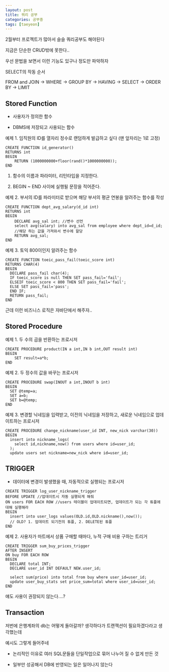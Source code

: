 ```yaml
---
layout: post
title: 쿼리 공부
categories: 공부중
tags: [taeyeon]
---
```


2월부터 프로젝트가 많아서 슬슬 쿼리공부도 해야된다

지금은 단순한 CRUD밖에 못한다..

우선 문법을 보면서 이런 기능도 있구나 정도만 파악하자

SELECT의 작동 순서

FROM and JOIN -> WHERE -> GROUP BY -> HAVING -> SELECT -> ORDER BY -> LIMIT


## Stored Function

- 사용자가 정의한 함수

- DBMS에 저장되고 사용되는 함수

예제 1. 임직원의 ID를 열자리 정수로 랜덤하게 발급하고 싶다 (맨 앞자리는 1로 고정)

```
CREATE FUNCTION id_generator()
RETURNS int
BEGIN
    RETURN (1000000000+floor(rand()*1000000000));
END
```

1. 함수의 이름과 파라미터, 리턴타입을 지정한다.

2. BEGIN ~ END 사이에 실행될 문장을 적어준다.

예제 2. 부서의 ID를 파라미터로 받으며 해당 부서의 평균 연봉을 알려주는 함수를 작성

```
CREATE FUNCTION dept_avg_salary(d_id int)
RETURNS int
BEGIN
    DECLARE avg_sal int; //변수 선언
    select avg(salary) into avg_sal from employee where dept_id=d_id;
    //해당 하는 값을 가져와서 변수에 할당 
    RETURN avg_sal;
END
```

예제 3. 토익 800이인지 알려주는 함수

```
CREATE FUNCTION toeic_pass_fail(toeic_score int)
RETURNS CHAR(4)
BEGIN
  DECLARE pass_fail char(4);
  IF toeic_score is null THEN SET pass_fail='fail';
  ELSEIF toeic_score < 800 THEN SET pass_fail='fail';
  ELSE SET pass_fail='pass';
  END IF;
  RETURN pass_fail;
END
```

근데 이런 비즈니스 로직은 자바단에서 해주자..

## Stored Procedure

예제 1. 두 수의 곱을 반환하는 프로시저

```
CREATE PROCEDURE product(IN a int,IN b int,OUT result int)
BEGIN
    SET result=a*b;
END
```

예제 2. 두 정수의 값을 바꾸는 프로시저
```
CREATE PROCEDURE swap(INOUT a int,INOUT b int)
BEGIN
  SET @temp=a;
  SET a=b;
  SET b=@temp;
END
```

예제 3. 변경할 닉네임을 입력받고, 이전의 닉네임을 저장하고, 새로운 닉네임으로 업데이트하는 프로시저
```
CREATE PROCEDURE change_nickname(user_id INT, new_nick varchar(30))
BEGIN
  insert into nickname_logs(
    select id,nickname,now() from users where id=user_id;
  );
  update users set nickname=new_nick where id=user_id;
```

## TRIGGER

- 데이터에 변경이 발생했을 때, 자동적으로 실행되는 프로시저

```
CREATE TRIGGER log_user_nickname_trigger
BEFORE UPDATE //업데이트시 자동 실행되게 해줘
ON users FOR EACH ROW //users 테이블이 업데이트되면, 업데이트가 되는 각 튜플에 대해 실행해라
BEGIN
  insert into user_logs values(OLD.id,OLD.nickname(),now());
  // OLD? 1. 업데이트 되기전의 튜플, 2. DELETE된 튜플
END
```

예제 2. 사용자가 마트에서 상품 구매할 때마다, 누적 구매 비용 구하는 트리거
```
CREATE TRIGGER sum_buy_prices_trigger
AFTER INSERT
ON buy FOR EACH ROW
BEGIN
  DECLARE total INT;
  DECLARE user_id INT DEFAULT NEW.user_id;

  select sum(price) into total from buy where user_id=user_id;
  update user_buy_stats set price_sum=total where user_id=user_id;
END
```

얘도 사용이 권장되지 않는다....?

## Transaction

저번에 은행계좌의 db는 어떻게 돌아갈까? 생각하다가 트랜잭션이 필요하겠다라고 생각했는데

예시도 그렇게 들어주네

- 논리적인 이유로 여러 SQL문들을 단일작업으로 묶어 나누어 질 수 없게 만든 것

- 일부만 성공해서 DB에 반영되는 일은 일어나지 않는다
